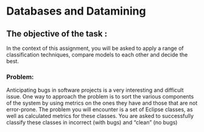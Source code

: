 # Databases and Datamining <br />

## The objective of the task : <br />
In the context of this assignment, you will be asked to apply a range of classification techniques, compare models to each other and decide the best. <br />
### Problem:<br />
Anticipating bugs in software projects is a very interesting and difficult issue. One way to approach the problem is to sort the various components of the system by using metrics on the ones they have and those that are not error-prone. The problem you will encounter is a set of Eclipse classes, as well as calculated metrics for these classes. You are asked to successfully classify these classes in incorrect (with bugs) and “clean” (no bugs)
